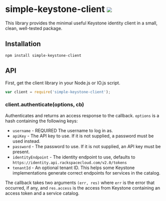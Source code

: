 simple-keystone-client ![](https://travis-ci.org/ksheedlo/simple-keystone-client.svg?branch=master)
======================


This library provides the minimal useful Keystone identity client in a small, clean, well-tested package.

## Installation

```
npm install simple-keystone-client
```

## API

First, get the client library in your Node.js or IO.js script.

```js
var client = require('simple-keystone-client');
```

### client.authenticate(options, cb)

Authenticates and returns an access response to the callback. `options` is a
hash containing the following keys:

- `username` - REQUIRED The username to log in as.
- `apiKey` - The API key to use. If it is not supplied, a password must be used instead.
- `password` - The password to use. If it is not supplied, an API key must be present.
- `identityEndpoint` - The identity endpoint to use, defaults to `https://identity.api.rackspacecloud.com/v2.0/tokens`
- `tenantId` - An optional tenant ID. This helps some Keystone implementations generate correct endpoints for services in the catalog.

The callback takes two arguments `(err, res)` where `err` is the error that
occurred, if any, and `res.access` is the access from Keystone containing an
access token and a service catalog.

